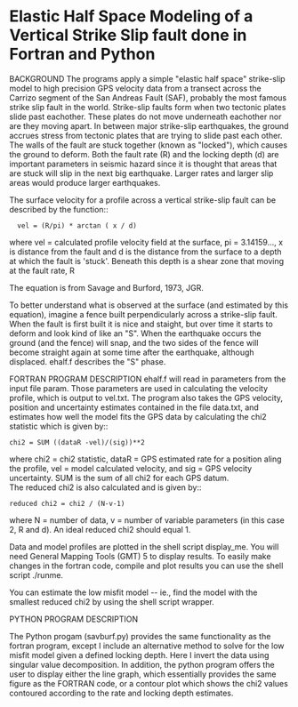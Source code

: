 Elastic Half Space Modeling of a Vertical Strike Slip fault done in Fortran and Python
=======================================================================================


BACKGROUND
The programs apply a simple "elastic half space" strike-slip  model to high precision 
GPS velocity data from a transect across the Carrizo segment of the San Andreas Fault (SAF), 
probably the most famous strike slip fault in the world. Strike-slip faults form when two tectonic 
plates slide past eachother.  These plates do not move underneath eachother nor are they moving apart.
In between major strike-slip earthquakes, the ground accrues stress from tectonic plates that are 
trying to slide past each other. The walls of the fault are stuck together (known as  "locked"), which 
causes the ground to deform. Both the fault rate (R) and the locking depth (d) are  important 
parameters in seismic hazard since it is thought that areas that are stuck will slip in the next big 
earthquake. Larger rates and larger slip areas would produce larger earthquakes.  


The surface velocity for a profile across a vertical strike-slip fault can be described by the function::

      vel = (R/pi) * arctan ( x / d)

where vel = calculated profile velocity field at the surface, pi = 3.14159..., x is distance
from the fault and d is the distance from the surface to a depth at which the fault is 'stuck'. 
Beneath this depth is a shear zone that moving at the fault rate, R

The equation is from Savage and Burford, 1973, JGR.  

To better understand what is observed at the surface (and estimated by this equation), imagine a fence 
built perpendicularly across a strike-slip fault.  When the fault is first built it is nice and staight, 
but over time it starts to deform and look kind of like an "S".  When the earthquake occurs the ground 
(and the fence) will snap, and the two sides of the fence will become straight again at some time after 
the earthquake, although displaced.  ehalf.f describes the "S" phase.  

FORTRAN PROGRAM DESCRIPTION
ehalf.f will read in parameters from the input file param.  Those parameters are used in calculating the 
velocity profile, which is output to vel.txt.  The program also takes the GPS velocity, position and 
uncertainty estimates contained in the file data.txt, and estimates how well the model fits the GPS data
by calculating the chi2 statistic which is given by::

	chi2 = SUM ((dataR -vel)/(sig))**2

where chi2 = chi2 statistic, dataR = GPS estimated rate for a position aling the profile, vel = model
calculated velocity, and sig = GPS velocity uncertainty.  SUM is the sum of all chi2 for each GPS datum.  
The reduced chi2 is also calculated and is given by:: 

	reduced chi2 = chi2 / (N-v-1) 

where N = number of data, v = number of variable parameters (in this case 2, R and d).  An ideal reduced chi2 
should equal 1.


Data and model profiles are plotted in the shell script display_me.  You will need General Mapping Tools (GMT) 5 
to display results.  To easily make changes in the fortran code, compile and plot results you can use the shell
script ./runme.

You can estimate the low misfit model -- ie., find the model with the smallest reduced chi2 by using the shell script wrapper.


PYTHON PROGRAM DESCRIPTION

The Python progam (savburf.py) provides the same functionality as the fortran program, except I include an alternative method 
to solve for the low misfit model given a defined locking depth. Here I invert the data using singular value decomposition.  In addition, the python program offers the user to display either the line graph, which essentially provides the same figure as the FORTRAN code, or a contour plot which shows the chi2 values contoured according to the rate and locking depth estimates.

